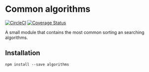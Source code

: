 # Common algorithms
[![CircleCI](https://circleci.com/gh/Vidovitsch/common-algorithms/tree/master.svg?style=shield)](https://circleci.com/gh/Vidovitsch/common-algorithms/tree/master)
[![Coverage Status](https://coveralls.io/repos/github/Vidovitsch/common-algorithms-js/badge.svg?branch=master)](https://coveralls.io/github/Vidovitsch/common-algorithms-js?branch=master)

A small module that contains the most common sorting an searching algorithms.

## Installation
```
npm install --save algorithms
```
